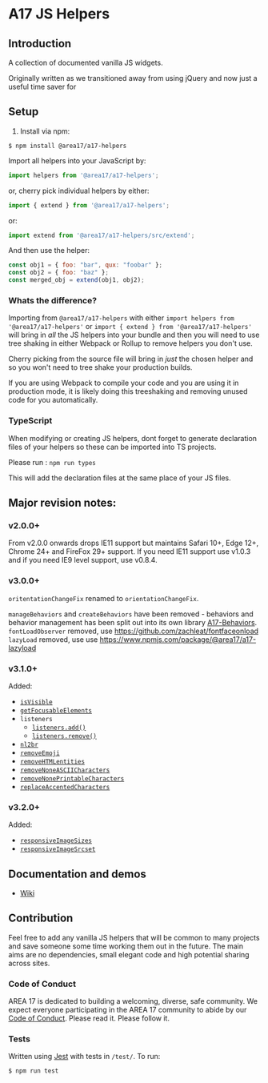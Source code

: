 # A17 JS Helpers

## Introduction

A collection of documented vanilla JS widgets.

Originally written as we transitioned away from using jQuery and now just a useful time saver for


## Setup

1. Install via npm:

```shell
$ npm install @area17/a17-helpers
```

Import all helpers into your JavaScript by:

```JavaScript
import helpers from '@area17/a17-helpers';
```

or, cherry pick individual helpers by either:

```JavaScript
import { extend } from '@area17/a17-helpers';
```

or:

```JavaScript
import extend from '@area17/a17-helpers/src/extend';
```

And then use the helper:

```JavaScript
const obj1 = { foo: "bar", qux: "foobar" };
const obj2 = { foo: "baz" };
const merged_obj = extend(obj1, obj2);
```

### Whats the difference?

Importing from `@area17/a17-helpers` with either `import helpers from '@area17/a17-helpers'` or `import { extend } from '@area17/a17-helpers'` will bring in _all_ the JS helpers into your bundle and then you will need to use tree shaking in either Webpack or Rollup to remove helpers you don't use.

Cherry picking from the source file will bring in _just_ the chosen helper and so you won't need to tree shake your production builds.

If you are using Webpack to compile your code and you are using it in production mode, it is likely doing this treeshaking and removing unused code for you automatically.

### TypeScript

When modifying or creating JS helpers, dont forget to generate declaration files of your helpers so these can be imported into TS projects.

Please run : `npm run types`

This will add the declaration files at the same place of your JS files.

## Major revision notes:

### v2.0.0+

From v2.0.0 onwards drops IE11 support but maintains Safari 10+, Edge 12+, Chrome 24+ and FireFox 29+ support. 
If you need IE11 support use v1.0.3 and if you need IE9 level support, use v0.8.4.

### v3.0.0+

`oritentationChangeFix` renamed to `orientationChangeFix`.

`manageBehaviors` and `createBehaviors` have been removed - behaviors and behavior management has been split out into its own library [A17-Behaviors](https://github.com/area17/a17-behaviors).
`fontLoadObserver` removed, use https://github.com/zachleat/fontfaceonload
`lazyLoad` removed, use use https://www.npmjs.com/package/@area17/a17-lazyload


### v3.1.0+

Added:
* [`isVisible`](https://github.com/area17/js-helpers/wiki/isVisible)
* [`getFocusableElements`](https://github.com/area17/js-helpers/wiki/getFocusableElements)
* `listeners`
    * [`listeners.add()`](https://github.com/area17/js-helpers/wiki/addListener)
    * [`listeners.remove()`](https://github.com/area17/js-helpers/wiki/removeListener)
* [`nl2br`](https://github.com/area17/js-helpers/wiki/nl2br)
* [`removeEmoji`](https://github.com/area17/js-helpers/wiki/removeEmoji)
* [`removeHTMLentities`](https://github.com/area17/js-helpers/wiki/removeHTMLentities)
* [`removeNoneASCIICharacters`](https://github.com/area17/js-helpers/wiki/removeNoneASCIICharacters)
* [`removeNonePrintableCharacters`](https://github.com/area17/js-helpers/wiki/removeNonePrintableCharacters)
* [`replaceAccentedCharacters`](https://github.com/area17/js-helpers/wiki/replaceAccentedCharacters)

### v3.2.0+

Added:
* [`responsiveImageSizes`](https://github.com/area17/js-helpers/wiki/responsiveImageSizes)
* [`responsiveImageSrcset`](https://github.com/area17/js-helpers/wiki/responsiveImageSrcset)

## Documentation and demos

* [Wiki](https://github.com/area17/js-helpers/wiki)

## Contribution

Feel free to add any vanilla JS helpers that will be common to many projects and save someone some time working them out in the future. The main aims are no dependencies, small elegant code and high potential sharing across sites.

### Code of Conduct

AREA 17 is dedicated to building a welcoming, diverse, safe community. We expect everyone participating in the AREA 17 community to abide by our [Code of Conduct](CODE_OF_CONDUCT.md). Please read it. Please follow it.

### Tests

Written using [Jest](https://jestjs.io/) with tests in `/test/`. 
To run:

```Shell
$ npm run test
```
